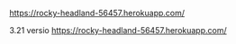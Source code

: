 https://rocky-headland-56457.herokuapp.com/

3.21 versio
https://rocky-headland-56457.herokuapp.com/